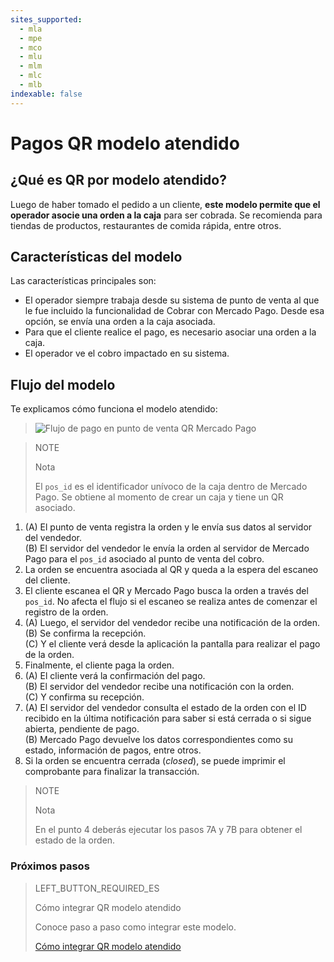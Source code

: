 ```yaml
---
sites_supported:
  - mla
  - mpe
  - mco
  - mlu
  - mlm
  - mlc
  - mlb
indexable: false
---
```


# Pagos QR modelo atendido

## ¿Qué es QR por modelo atendido?

Luego de haber tomado el pedido a un cliente, **este modelo permite que el operador asocie una orden a la caja** para ser cobrada. 
Se recomienda para tiendas de productos, restaurantes de comida rápida, entre otros.

## Características del modelo

Las características principales son: 

- El operador siempre trabaja desde su sistema de punto de venta al que le fue incluido la funcionalidad de Cobrar con Mercado Pago. Desde esa opción, se envía una orden a la caja asociada. 
- Para que el cliente realice el pago, es necesario asociar una orden a la caja. 
- El operador ve el cobro impactado en su sistema.

## Flujo del modelo

Te explicamos cómo funciona el modelo atendido: 

> ![Flujo de pago en punto de venta QR Mercado Pago](/images/qr-user-flow.es.png)

<span></span>

> NOTE
>
> Nota
>
> El `pos_id` es el identificador unívoco de la caja dentro de Mercado Pago. Se obtiene al momento de crear un caja y tiene un QR asociado.

1. (A) El punto de venta registra la orden y le envía sus datos al servidor del vendedor.<br/>
   (B) El servidor del vendedor le envía la orden al servidor de Mercado Pago para el `pos_id` asociado al punto de venta del cobro.
2. La orden se encuentra asociada al QR y queda a la espera del escaneo del cliente.
3. El cliente escanea el QR y Mercado Pago busca la orden a través del `pos_id`. No afecta el flujo si el escaneo se realiza antes de comenzar el registro de la orden.
4. (A) Luego, el servidor del vendedor recibe una notificación de la orden.<br/>
   (B) Se confirma la recepción.<br/>
   (C) Y el cliente verá desde la aplicación la pantalla para realizar el pago de la orden.
5. Finalmente, el cliente paga la orden. 
6. (A) El cliente verá la confirmación del pago.<br/>
   (B) El servidor del vendedor recibe una notificación con la orden. <br/>
   (C) Y confirma su recepción.
7. (A) El servidor del vendedor consulta el estado de la orden con el ID recibido en la última notificación para saber si está cerrada o si sigue abierta, pendiente de pago.<br/>
   (B) Mercado Pago devuelve los datos correspondientes como su estado, información de pagos, entre otros.
8. Si la orden se encuentra cerrada (_closed_), se puede imprimir el comprobante para finalizar la transacción.

> NOTE
> 
> Nota
> 
> En el punto 4 deberás ejecutar los pasos 7A y 7B para obtener el estado de la orden.

### Próximos pasos


> LEFT_BUTTON_REQUIRED_ES
>
> Cómo integrar QR modelo atendido
>
> Conoce paso a paso como integrar este modelo.
>
> [Cómo integrar QR modelo atendido](https://www.mercadopago[FAKER][URL][DOMAIN]/developers/es/guides/qr-code/qr-attended-part-b)


